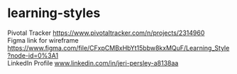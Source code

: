 # learning-styles
Pivotal Tracker https://www.pivotaltracker.com/n/projects/2314960
<br>
Figma link for wireframe https://www.figma.com/file/CFxpCMBxHbYt15bbw8kxMQuF/Learning_Style?node-id=0%3A1
<br> LinkedIn Profile www.linkedin.com/in/jeri-persley-a8138aa
